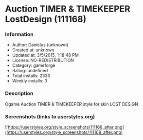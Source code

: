 # Auction TIMER & TIMEKEEPER LostDesign (111168)

### Information
- Author: Danielus (unknown)
- Created at: unknown
- Updated at: 3/5/2015, 1:18:48 PM
- License: NO-REDISTRIBUTION
- Category: gameforge
- Rating: undefined
- Total installs: 2330
- Weekly installs: 3


### Description
Ogame Auction TIMER & TIMEKEEPER style
for skin LOST DESIGN


### Screenshots (links to userstyles.org)
![https://userstyles.org/style_screenshots/111168_after.png](https://userstyles.org/style_screenshots/111168_after.png)


